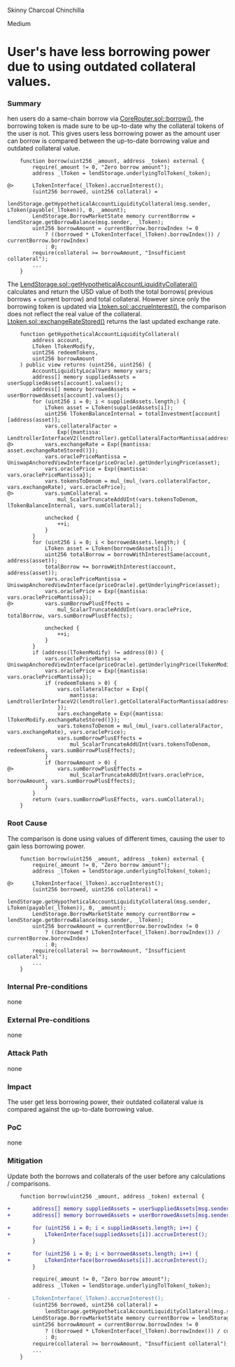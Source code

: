 Skinny Charcoal Chinchilla

Medium

# User's have less borrowing power due to using outdated collateral values.

### Summary

hen users do a same-chain borrow via [CoreRouter.sol::borrow()](https://github.com/sherlock-audit/2025-05-lend-audit-contest/blob/713372a1ccd8090ead836ca6b1acf92e97de4679/Lend-V2/src/LayerZero/CoreRouter.sol#L145), the borrowing token is made sure to be up-to-date why the collateral tokens of the user is not. This gives users less borrowing power as the amount user can borrow is compared between the up-to-date borrowing value and outdated collateral value.

```solidity 
    function borrow(uint256 _amount, address _token) external {
        require(_amount != 0, "Zero borrow amount");
        address _lToken = lendStorage.underlyingTolToken(_token);

@>      LTokenInterface(_lToken).accrueInterest();
        (uint256 borrowed, uint256 collateral) = 
            lendStorage.getHypotheticalAccountLiquidityCollateral(msg.sender, LToken(payable(_lToken)), 0, _amount);
        LendStorage.BorrowMarketState memory currentBorrow = lendStorage.getBorrowBalance(msg.sender, _lToken);
        uint256 borrowAmount = currentBorrow.borrowIndex != 0 
            ? ((borrowed * LTokenInterface(_lToken).borrowIndex()) / currentBorrow.borrowIndex)
            : 0; 
        require(collateral >= borrowAmount, "Insufficient collateral");
        ...
    }
```

The [LendStorage.sol::getHypotheticalAccountLiquidityCollateral()](https://github.com/sherlock-audit/2025-05-lend-audit-contest/blob/713372a1ccd8090ead836ca6b1acf92e97de4679/Lend-V2/src/LayerZero/LendStorage.sol#L385) calculates and return the USD value of both the total borrows( previous borrows + current borrow) and total collateral. However since only the borrowing token is updated via [Ltoken.sol::accrueInterest()](https://github.com/sherlock-audit/2025-05-lend-audit-contest/blob/713372a1ccd8090ead836ca6b1acf92e97de4679/Lend-V2/src/LToken.sol#L324), the comparison does not reflect the real value of the collateral. [Ltoken.sol::exchangeRateStored()](https://github.com/sherlock-audit/2025-05-lend-audit-contest/blob/713372a1ccd8090ead836ca6b1acf92e97de4679/Lend-V2/src/LToken.sol#L281-L307) returns the last updated exchange rate.

```solidity 
    function getHypotheticalAccountLiquidityCollateral(
        address account,
        LToken lTokenModify,
        uint256 redeemTokens,
        uint256 borrowAmount
    ) public view returns (uint256, uint256) {
        AccountLiquidityLocalVars memory vars;
        address[] memory suppliedAssets = userSuppliedAssets[account].values();
        address[] memory borrowedAssets = userBorrowedAssets[account].values();
        for (uint256 i = 0; i < suppliedAssets.length;) {
            LToken asset = LToken(suppliedAssets[i]);
            uint256 lTokenBalanceInternal = totalInvestment[account][address(asset)];
            vars.collateralFactor =
                Exp({mantissa: LendtrollerInterfaceV2(lendtroller).getCollateralFactorMantissa(address(asset))});
@>          vars.exchangeRate = Exp({mantissa: asset.exchangeRateStored()}); 
            vars.oraclePriceMantissa = UniswapAnchoredViewInterface(priceOracle).getUnderlyingPrice(asset);
            vars.oraclePrice = Exp({mantissa: vars.oraclePriceMantissa});
            vars.tokensToDenom = mul_(mul_(vars.collateralFactor, vars.exchangeRate), vars.oraclePrice);
@>          vars.sumCollateral =
                mul_ScalarTruncateAddUInt(vars.tokensToDenom, lTokenBalanceInternal, vars.sumCollateral);

            unchecked {
                ++i;
            }
        }
        for (uint256 i = 0; i < borrowedAssets.length;) {
            LToken asset = LToken(borrowedAssets[i]);
            uint256 totalBorrow = borrowWithInterestSame(account, address(asset));
            totalBorrow += borrowWithInterest(account, address(asset));
            vars.oraclePriceMantissa = UniswapAnchoredViewInterface(priceOracle).getUnderlyingPrice(asset);
            vars.oraclePrice = Exp({mantissa: vars.oraclePriceMantissa});
@>          vars.sumBorrowPlusEffects = 
                mul_ScalarTruncateAddUInt(vars.oraclePrice, totalBorrow, vars.sumBorrowPlusEffects);

            unchecked {
                ++i;
            }
        }
        if (address(lTokenModify) != address(0)) {
            vars.oraclePriceMantissa = UniswapAnchoredViewInterface(priceOracle).getUnderlyingPrice(lTokenModify);
            vars.oraclePrice = Exp({mantissa: vars.oraclePriceMantissa});
            if (redeemTokens > 0) {
                vars.collateralFactor = Exp({
                    mantissa: LendtrollerInterfaceV2(lendtroller).getCollateralFactorMantissa(address(lTokenModify))
                });
                vars.exchangeRate = Exp({mantissa: lTokenModify.exchangeRateStored()}); 
                vars.tokensToDenom = mul_(mul_(vars.collateralFactor, vars.exchangeRate), vars.oraclePrice);
                vars.sumBorrowPlusEffects = 
                    mul_ScalarTruncateAddUInt(vars.tokensToDenom, redeemTokens, vars.sumBorrowPlusEffects);
            }
            if (borrowAmount > 0) {
@>              vars.sumBorrowPlusEffects =
                    mul_ScalarTruncateAddUInt(vars.oraclePrice, borrowAmount, vars.sumBorrowPlusEffects);
            }
        }
        return (vars.sumBorrowPlusEffects, vars.sumCollateral);
    }
```


### Root Cause

The comparison is done using values of different times, causing the user to gain less borrowing power.

```solidity 
    function borrow(uint256 _amount, address _token) external {
        require(_amount != 0, "Zero borrow amount");
        address _lToken = lendStorage.underlyingTolToken(_token);

@>      LTokenInterface(_lToken).accrueInterest();
        (uint256 borrowed, uint256 collateral) = 
            lendStorage.getHypotheticalAccountLiquidityCollateral(msg.sender, LToken(payable(_lToken)), 0, _amount);
        LendStorage.BorrowMarketState memory currentBorrow = lendStorage.getBorrowBalance(msg.sender, _lToken);
        uint256 borrowAmount = currentBorrow.borrowIndex != 0 
            ? ((borrowed * LTokenInterface(_lToken).borrowIndex()) / currentBorrow.borrowIndex)
            : 0; 
        require(collateral >= borrowAmount, "Insufficient collateral");
        ...
    }
```

### Internal Pre-conditions

none

### External Pre-conditions

none

### Attack Path

none

### Impact

The user get less borrowing power, their outdated collateral value is compared against the up-to-date borrowing value.


### PoC

none

### Mitigation

Update both the borrows and collaterals of the user before any calculations / comparisons.

```diff
    function borrow(uint256 _amount, address _token) external {

+       address[] memory suppliedAssets = userSuppliedAssets[msg.sender].values();
+       address[] memory borrowedAssets = userBorrowedAssets[msg.sender].values();

+       for (uint256 i = 0; i < suppliedAssets.length; i++) {
+           LTokenInterface(suppliedAssets[i]).accrueInterest();
        }

+       for (uint256 i = 0; i < borrowedAssets.length; i++) {
+           LTokenInterface(borrowedAssets[i]).accrueInterest();
        }

        require(_amount != 0, "Zero borrow amount");
        address _lToken = lendStorage.underlyingTolToken(_token);

-       LTokenInterface(_lToken).accrueInterest();
        (uint256 borrowed, uint256 collateral) = 
            lendStorage.getHypotheticalAccountLiquidityCollateral(msg.sender, LToken(payable(_lToken)), 0, _amount);
        LendStorage.BorrowMarketState memory currentBorrow = lendStorage.getBorrowBalance(msg.sender, _lToken);
        uint256 borrowAmount = currentBorrow.borrowIndex != 0 
            ? ((borrowed * LTokenInterface(_lToken).borrowIndex()) / currentBorrow.borrowIndex)
            : 0; 
        require(collateral >= borrowAmount, "Insufficient collateral");
        ...
    }

```